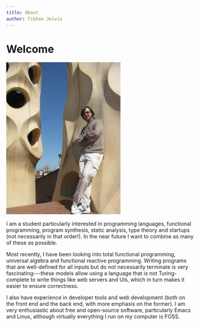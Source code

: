 ```yaml
---
title: About
author: Tikhon Jelvis
---
```


<div class="content">

# Welcome
![Me on the roof of the Casa Milà in Barcelona. For even more Guadí, you can barely see the Sagrada Família in the background.](img/me_at_casa_mila_med.jpg)

I am a student particularly interested in programming languages, functional programming, program synthesis, static analysis, type theory and startups (not necessarily in that order!). In the near future I want to combine as many of these as possible.

Most recently, I have been looking into total functional programming, universal algebra and functional reactive programming. Writing programs that are well-defined for all inputs but do *not* necessarily terminate is very fascinating---these models allow using a language that is not Turing-complete to write things like web servers and UIs, which in turn makes it easier to ensure correctness.

I also have experience in developer tools and web development (both on the front end and the back end, with more emphasis on the former). I am very enthusiastic about free and open-source software, particularly Emacs and Linux, although virtually everything I run on my computer is FOSS.

</div>